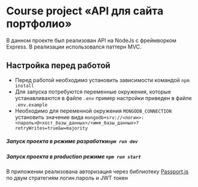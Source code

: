 # Course project &laquo;API для сайта портфолио&raquo;
В данном проекте был реализован API на NodeJs c фреймворком Express. В реализации использовался паттерн MVC.

## Настройка перед работой

- Перед работой необходимо установить зависимости командой `npm install`
- Для запуска потребуются переменные окружения, которые устанавливаются в файле `.env` пример настройки приведен в файле `.env.example`
- Необходимо для переменной окружения `MONGODB_CONNECTION` установить значение вида `mongodb+srv://<логин>:<пароль>@<хост_базы_данных>/<имя_базы_данных>?retryWrites=true&w=majority`

##### Запуск проекта в режиме разработки`npm run dev`
##### Запуск проекта в  production режиме `npm run start`

В приложении реализована авторизация через библиотеку [Passport.js](https://www.passportjs.org/)
по двум стратегиям логин.пароль и JWT токен
